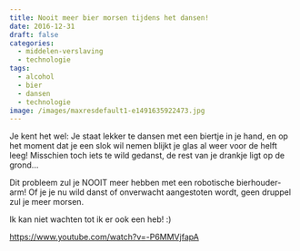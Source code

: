 ```yaml
---
title: Nooit meer bier morsen tijdens het dansen!
date: 2016-12-31
draft: false
categories:
  - middelen-verslaving
  - technologie
tags:
  - alcohol
  - bier
  - dansen
  - technologie
image: /images/maxresdefault1-e1491635922473.jpg
---
```


Je kent het wel: Je staat lekker te dansen met een biertje in je hand, en op het moment dat je een slok wil nemen blijkt je glas al weer voor de helft leeg! Misschien toch iets te wild gedanst, de rest van je drankje ligt op de grond...

Dit probleem zul je NOOIT meer hebben met een robotische bierhouder-arm! Of je je nu wild danst of onverwacht aangestoten wordt, geen druppel zul je meer morsen.

Ik kan niet wachten tot ik er ook een heb! :)

https://www.youtube.com/watch?v=-P6MMVjfapA
